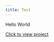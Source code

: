 ```yaml
---
title: Test
---
```



Hello World

[Click to view project](https://github.com/adhi123sharma/adhi123sharma.github.io)
